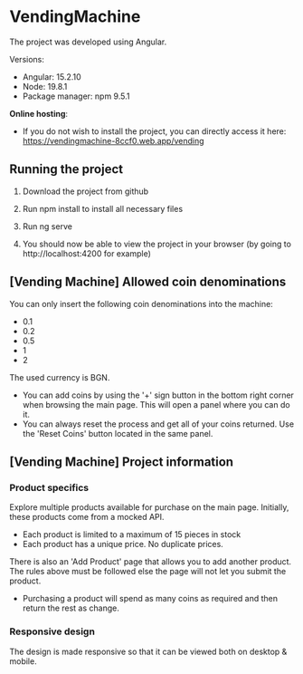 # VendingMachine

The project was developed using Angular.

Versions:
- Angular: 15.2.10
- Node: 19.8.1
- Package manager: npm 9.5.1

**Online hosting**: 

- If you do not wish to install the project, you can directly access it here: https://vendingmachine-8ccf0.web.app/vending

## Running the project 

1. Download the project from github

2. Run npm install to install all necessary files

3. Run ng serve

4. You should now be able to view the project in your browser (by going to http://localhost:4200 for example)

## [Vending Machine] Allowed coin denominations

You can only insert the following coin denominations into the machine:
* 0.1
* 0.2
* 0.5
* 1
* 2

The used currency is BGN.

* You can add coins by using the '+' sign button in the bottom right corner when browsing the main page. This will open a panel where you can do it. 
* You can always reset the process and get all of your coins returned. Use the 'Reset Coins' button located in the same panel.

## [Vending Machine] Project information

### Product specifics

Explore multiple products available for purchase on the main page. Initially, these products come from a mocked API. 

* Each product is limited to a maximum of 15 pieces in stock 
* Each product has a unique price. No duplicate prices.

There is also an 'Add Product' page that allows you to add another product. The rules above must be followed else the page will not let you submit the product.

* Purchasing a product will spend as many coins as required and then return the rest as change.

### Responsive design

The design is made responsive so that it can be viewed both on desktop & mobile.


